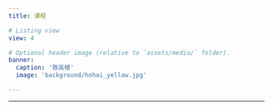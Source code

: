 ```yaml
---
title: 课程

# Listing view
view: 4

# Optional header image (relative to `assets/media/` folder).
banner:
  caption: '致高楼'
  image: 'background/hohai_yellow.jpg'

---
```

---
<br/>
